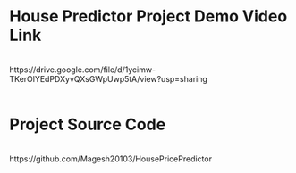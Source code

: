 <h1>House Predictor Project Demo Video Link</h1><br>
https://drive.google.com/file/d/1ycimw-TKerOlYEdPDXyvQXsGWpUwp5tA/view?usp=sharing
<br><br>
<h1>Project Source Code</h1>
<br>
https://github.com/Magesh20103/HousePricePredictor
